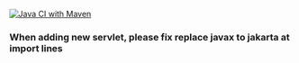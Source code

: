 [![Java CI with Maven](https://github.com/eung-eung/SWP391/actions/workflows/maven.yml/badge.svg?branch=master)](https://github.com/eung-eung/SWP391/actions/workflows/maven.yml)


### When adding new servlet, please fix replace javax to jakarta at import lines
